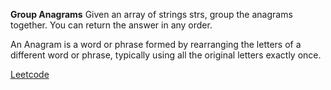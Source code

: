 **Group Anagrams**
Given an array of strings strs, group the anagrams together. You can return the answer in any order.

An Anagram is a word or phrase formed by rearranging the letters of a different word or phrase, typically using all the original letters exactly once.

[Leetcode](https://leetcode.com/problems/group-anagrams/description/?envType=study-plan-v2&envId=top-interview-150)

